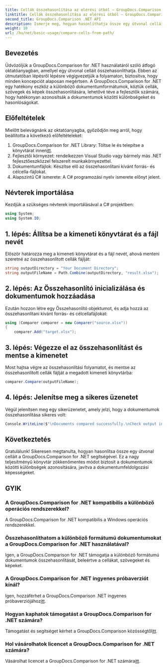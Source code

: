 ```yaml
---
title: Cellák összehasonlítása az elérési útból – GroupDocs.Comparison for .NET
linktitle: Cellák összehasonlítása az elérési útból – GroupDocs.Comparison for .NET
second_title: GroupDocs.Comparison .NET API
description: Ismerje meg, hogyan hasonlíthatja össze egy útvonal celláit a GroupDocs.Comparison for .NET használatával. Hatékonyan azonosítja a dokumentumok közötti különbségeket.
weight: 10
url: /hu/net/basic-usage/compare-cells-from-path/
---
```

## Bevezetés
Üdvözöljük a GroupDocs.Comparison for .NET használatáról szóló átfogó oktatóanyagban, amellyel egy útvonal celláit összehasonlíthatja. Ebben az útmutatóban lépésről lépésre végigvezetjük a folyamaton, biztosítva, hogy minden koncepciót alaposan megértsen. A GroupDocs.Comparison for .NET egy hatékony eszköz a különböző dokumentumformátumok, köztük cellák, szövegek és képek összehasonlítására, lehetővé téve a fejlesztők számára, hogy hatékonyan azonosítsák a dokumentumok közötti különbségeket és hasonlóságokat.
## Előfeltételek
Mielőtt belevágnánk az oktatóanyagba, győződjön meg arról, hogy beállította a következő előfeltételeket:
1. GroupDocs.Comparison for .NET Library: Töltse le és telepítse a könyvtárat innen[itt](https://releases.groupdocs.com/comparison/net/).
2. Fejlesztői környezet: rendelkezzen Visual Studio vagy bármely más .NET fejlesztőeszközzel felszerelt munkakörnyezettel.
3. Dokumentumfájlok: Készítse elő az összehasonlítani kívánt forrás- és célcella-fájlokat.
4. Alapszintű C# ismerete: A C# programozási nyelv ismerete előnyt jelent.

## Névterek importálása
Kezdjük a szükséges névterek importálásával a C# projektben:
```csharp
using System;
using System.IO;
```
## 1. lépés: Állítsa be a kimeneti könyvtárat és a fájl nevét
Először határozza meg a kimeneti könyvtárat és a fájl nevét, ahová menteni szeretné az összehasonlított cellák fájlját:
```csharp
string outputDirectory = "Your Document Directory";
string outputFileName = Path.Combine(outputDirectory, "result.xlsx");
```
## 2. lépés: Az Összehasonlító inicializálása és dokumentumok hozzáadása
Ezután hozzon létre egy Összehasonlító objektumot, és adja hozzá az összehasonlítani kívánt forrás- és célcellafájlokat:
```csharp
using (Comparer comparer = new Comparer("source.xlsx"))
{
    comparer.Add("target.xlsx");
```
## 3. lépés: Végezze el az összehasonlítást és mentse a kimenetet
Most hajtsa végre az összehasonlítási folyamatot, és mentse az összehasonlított cellák fájlját a megadott kimeneti könyvtárba:
```csharp
comparer.Compare(outputFileName);
```
## 4. lépés: Jelenítse meg a sikeres üzenetet
Végül jelenítsen meg egy sikerüzenetet, amely jelzi, hogy a dokumentumok összehasonlítása sikeres volt:
```csharp
Console.WriteLine($"\nDocuments compared successfully.\nCheck output in {outputDirectory}.");
```

## Következtetés
Gratulálunk! Sikeresen megtanulta, hogyan hasonlítsa össze egy útvonal celláit a GroupDocs.Comparison for .NET segítségével. Ez a nagy teljesítményű könyvtár zökkenőmentes módot biztosít a dokumentumok közötti különbségek azonosítására, javítva a dokumentumfeldolgozási képességeket.
## GYIK
### A GroupDocs.Comparison for .NET kompatibilis a különböző operációs rendszerekkel?
A GroupDocs.Comparison for .NET kompatibilis a Windows operációs rendszerekkel.
### Összehasonlíthatom a különböző formátumú dokumentumokat a GroupDocs.Comparison for .NET használatával?
Igen, a GroupDocs.Comparison for .NET támogatja a különböző formátumú dokumentumok összehasonlítását, beleértve a cellákat, szövegeket és képeket.
### A GroupDocs.Comparison for .NET ingyenes próbaverziót kínál?
 Igen, hozzáférhet a GroupDocs.Comparison .NET ingyenes próbaverziójához[itt](https://releases.groupdocs.com/).
### Hogyan kaphatok támogatást a GroupDocs.Comparison for .NET számára?
Támogatást és segítséget kérhet a GroupDocs.Comparison közösségtől[itt](https://forum.groupdocs.com/c/comparison/12).
### Hol vásárolhatok licencet a GroupDocs.Comparison for .NET számára?
 Vásárolhat licencet a GroupDocs.Comparison for .NET számára[itt](https://purchase.groupdocs.com/buy).